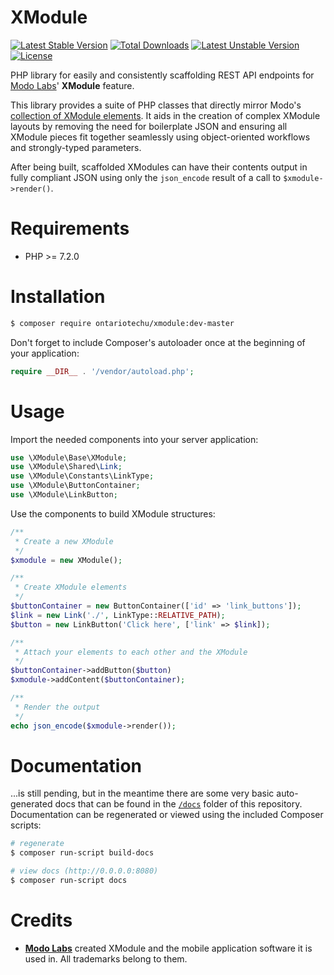 XModule
=======

[![Latest Stable Version](https://poser.pugx.org/ontariotechu/xmodule/v/stable.svg)](https://packagist.org/packages/ontariotechu/xmodule) [![Total Downloads](https://poser.pugx.org/ontariotechu/xmodule/downloads.svg)](https://packagist.org/packages/ontariotechu/xmodule)
[![Latest Unstable Version](https://poser.pugx.org/ontariotechu/xmodule/v/unstable.svg)](https://packagist.org/packages/ontariotechu/xmodule) [![License](https://poser.pugx.org/ontariotechu/xmodule/license.svg)](https://packagist.org/packages/ontariotechu/xmodule)

PHP library for easily and consistently scaffolding REST API endpoints for [Modo Labs](https://www.modolabs.com/)' __XModule__ feature.

This library provides a suite of PHP classes that directly mirror Modo's [collection of XModule elements](https://xmodule-docs.modolabs.net). It aids in the creation of complex XModule layouts by removing the need for boilerplate JSON and ensuring all XModule pieces fit together seamlessly using object-oriented workflows and strongly-typed parameters.

After being built, scaffolded XModules can have their contents output in fully compliant JSON using only the `json_encode` result of a call to `$xmodule->render()`.

Requirements
============

* PHP >= 7.2.0

Installation
============

```sh
$ composer require ontariotechu/xmodule:dev-master
```

Don't forget to include Composer's autoloader once at the beginning of your application:

```php
require __DIR__ . '/vendor/autoload.php';
```

Usage
=====

Import the needed components into your server application:

```php
use \XModule\Base\XModule;
use \XModule\Shared\Link;
use \XModule\Constants\LinkType;
use \XModule\ButtonContainer;
use \XModule\LinkButton;
```

Use the components to build XModule structures:

```php
/**
 * Create a new XModule
 */
$xmodule = new XModule();

/**
 * Create XModule elements
 */
$buttonContainer = new ButtonContainer(['id' => 'link_buttons']);
$link = new Link('./', LinkType::RELATIVE_PATH);
$button = new LinkButton('Click here', ['link' => $link]);

/**
 * Attach your elements to each other and the XModule
 */
$buttonContainer->addButton($button)
$xmodule->addContent($buttonContainer);

/**
 * Render the output
 */
echo json_encode($xmodule->render());
```

Documentation
=============

...is still pending, but in the meantime there are some very basic auto-generated docs that can be found in the [`/docs`](/docs) folder of this repository. Documentation can be regenerated or viewed using the included Composer scripts:

```sh
# regenerate
$ composer run-script build-docs

# view docs (http://0.0.0.0:8080)
$ composer run-script docs
```

Credits
=======

* [__Modo Labs__](https://www.modolabs.com/) created XModule and the mobile application software it is used in. All trademarks belong to them.